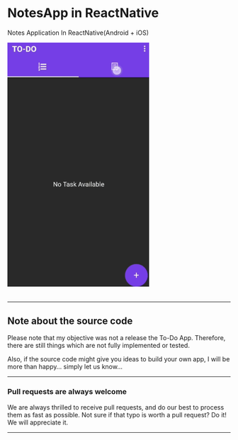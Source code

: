 # NotesApp in ReactNative
Notes Application In ReactNative(Android + iOS)

<img src="https://github.com/MobMaxime/NotesApp_ReactNative/blob/master/Gif/todo_Android.gif" width="320" alt="NotesApp" />
<br/><br/>

---
## Note about the source code

Please note that my objective was not a release the To-Do App. Therefore, there are still things which are not fully implemented or tested.

Also, if the source code might give you ideas to build your own app, I will be more than happy… simply let us know…

---

### Pull requests are always welcome

We are always thrilled to receive pull requests, and do our best to
process them as fast as possible. Not sure if that typo is worth a pull
request? Do it! We will appreciate it.

---





